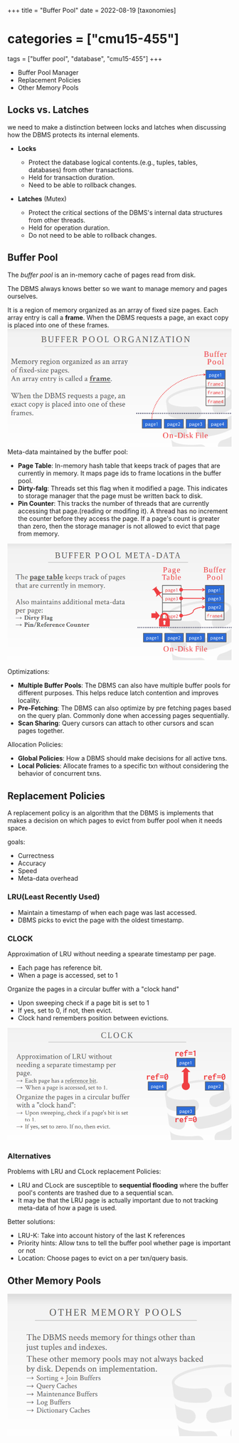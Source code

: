 +++
title = "Buffer Pool"
date = 2022-08-19
[taxonomies]
# categories = ["cmu15-455"]
tags = ["buffer pool", "database", "cmu15-455"]
+++

+ Buffer Pool Manager
+ Replacement Policies
+ Other Memory Pools

## Locks vs. Latches

we need to make a distinction between locks and latches when discussing how the DBMS protects its internal elements.

+ **Locks**
  + Protect the database logical contents.(e.g., tuples, tables, databases) from other transactions.
  + Held for transaction duration.
  + Need to be able to rollback changes.

+ **Latches** (Mutex)
  + Protect the critical sections of the DBMS's internal data structures from other threads.
  + Held for operation duration.
  + Do not need to be able to rollback changes.


## Buffer Pool

  The *buffer pool* is an in-memory cache of pages read from disk.

The DBMS always knows better so we want to manage memory and pages ourselves.

It is a region of memory organized as an array of fixed size pages. Each array entry is call a **frame**. When the DBMS requests a page, an exact copy is placed into one of these frames.
![](2022-08-17_13-04.png)
Meta-data maintained by the buffer pool:
  + **Page Table**: In-memory hash table that keeps track of pages that are currently in memory. It maps page ids to frame locations in the buffer pool.
  + **Dirty-falg**: Threads set this flag when it modified a page. This indicates to storage manager that the page must be written back to disk.
  + **Pin Counter**: This tracks the number of threads that are currently accessing that page.(reading or modifing it). A thread has no increment the counter before they access the page. If a page's count is greater than zero, then the storage manager is not allowed to evict that page from memory.

  ![](2022-08-17_13-37.png)

Optimizations:
  + **Multiple Buffer Pools**: The DBMS can also have multiple buffer pools for different purposes. This helps reduce latch contention and improves locality.
  + **Pre-Fetching**: The DBMS can also optimize by pre fetching pages based on the query plan. Commonly done when accessing pages sequentially.
  + **Scan Sharing**: Query cursors can attach to other cursors and scan pages together.

Allocation Policies:
  + **Global Policies**: How a DBMS should make decisions for all active txns.
  + **Local Policies**: Allocate frames to a specific txn without considering the behavior of concurrent txns.

## Replacement Policies

A replacement policy is an algorithm that the DBMS is implements that makes a decision on which pages to evict from buffer pool when it needs space.

goals:
  + Currectness
  + Accuracy
  + Speed
  + Meta-data overhead

### LRU(Least Recently Used)

 + Maintain a timestamp of when each page was last accessed.
 + DBMS picks to evict the page with the oldest timestamp.

### CLOCK
  Approximation of LRU without needing a spearate timestamp per page.

+ Each page has reference bit. 
+ When a page is accessed, set to 1

Organize the pages in a circular buffer with a "clock hand"
  + Upon sweeping check if a page bit is set to 1
  + If yes, set to 0, if not, then evict.
  + Clock hand remembers position between evictions.

![](2022-08-17_13-51.png)

### Alternatives
Problems with LRU and CLock replacement Policies:
  + LRU and CLock are susceptible to **sequential flooding** where the buffer pool's contents are trashed due to a sequential scan.
  + It may be that the LRU page is actually important due to not tracking meta-data of how a page is used.

Better solutions:
  + LRU-K: Take into account history of the last K references
  + Priority hints: Allow txns to tell the buffer pool whether page is important or not
  + Location: Choose pages to evict on a per txn/query basis.

## Other Memory Pools 

![](2022-08-17_14-00.png)

